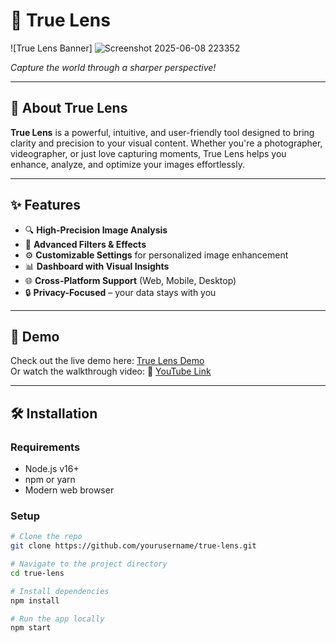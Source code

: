 # 📸 True Lens

![True Lens Banner]  ![Screenshot 2025-06-08 223352](https://github.com/user-attachments/assets/fa8728b1-2b1e-4bb5-8b84-95e05c0319ac)

*Capture the world through a sharper perspective!*

---

## 🚀 About True Lens

**True Lens** is a powerful, intuitive, and user-friendly tool designed to bring clarity and precision to your visual content. Whether you're a photographer, videographer, or just love capturing moments, True Lens helps you enhance, analyze, and optimize your images effortlessly.

---

## ✨ Features

- 🔍 **High-Precision Image Analysis**  
- 🎨 **Advanced Filters & Effects**  
- ⚙️ **Customizable Settings** for personalized image enhancement  
- 📊 **Dashboard with Visual Insights**  
- 🌐 **Cross-Platform Support** (Web, Mobile, Desktop)  
- 🔒 **Privacy-Focused** – your data stays with you  

---

## 📸 Demo

Check out the live demo here: [True Lens Demo](https://your-demo-link.com)  
Or watch the walkthrough video: 🎥 [YouTube Link](https://youtube.com/your-video)

---

## 🛠️ Installation

### Requirements

- Node.js v16+  
- npm or yarn  
- Modern web browser

### Setup

```bash
# Clone the repo
git clone https://github.com/yourusername/true-lens.git

# Navigate to the project directory
cd true-lens

# Install dependencies
npm install

# Run the app locally
npm start
